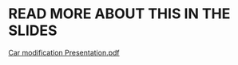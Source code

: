 # READ MORE ABOUT THIS IN THE SLIDES
[Car modification Presentation.pdf](https://github.com/user-attachments/files/17011850/Car.modification.Presentation.pdf)
